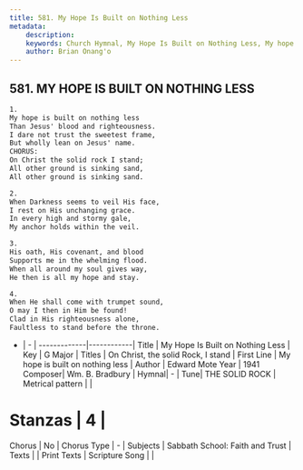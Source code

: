 ```yaml
---
title: 581. My Hope Is Built on Nothing Less
metadata:
    description: 
    keywords: Church Hymnal, My Hope Is Built on Nothing Less, My hope is built on nothing less  , On Christ, the solid Rock, I stand
    author: Brian Onang'o
---
```



## 581. MY HOPE IS BUILT ON NOTHING LESS

```txt
1.
My hope is built on nothing less
Than Jesus' blood and righteousness.
I dare not trust the sweetest frame,
But wholly lean on Jesus' name.
CHORUS:
On Christ the solid rock I stand;
All other ground is sinking sand,
All other ground is sinking sand.

2.
When Darkness seems to veil His face,
I rest on His unchanging grace.
In every high and stormy gale,
My anchor holds within the veil.

3.
His oath, His covenant, and blood
Supports me in the whelming flood.
When all around my soul gives way,
He then is all my hope and stay.

4.
When He shall come with trumpet sound,
O may I then in Him be found!
Clad in His righteousness alone,
Faultless to stand before the throne.
```

- |   -  |
-------------|------------|
Title | My Hope Is Built on Nothing Less |
Key | G Major |
Titles | On Christ, the solid Rock, I stand |
First Line | My hope is built on nothing less   |
Author | Edward Mote
Year | 1941
Composer| Wm. B. Bradbury |
Hymnal|  - |
Tune| THE SOLID ROCK |
Metrical pattern | |
# Stanzas | 4 |
Chorus | No |
Chorus Type | - |
Subjects | Sabbath School: Faith and Trust |
Texts |  |
Print Texts | 
Scripture Song |  |
  
